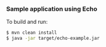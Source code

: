 ### Sample application using Echo

To build and run:
```bash
$ mvn clean install
$ java -jar target/echo-example.jar
```



